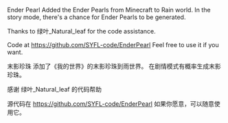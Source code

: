 Ender Pearl
Added the Ender Pearls from Minecraft to Rain world.
In the story mode, there's a chance for Ender Pearls to be generated.

Thanks to 绿叶_Natural_leaf for the code assistance.

Code at https://github.com/SYFL-code/EnderPearl
Feel free to use it if you want.




末影珍珠
添加了《我的世界》的末影珍珠到雨世界。
在剧情模式有概率生成末影珍珠。

感谢 绿叶_Natural_leaf 的代码帮助

源代码在 https://github.com/SYFL-code/EnderPearl
如果你愿意，可以随意使用它。